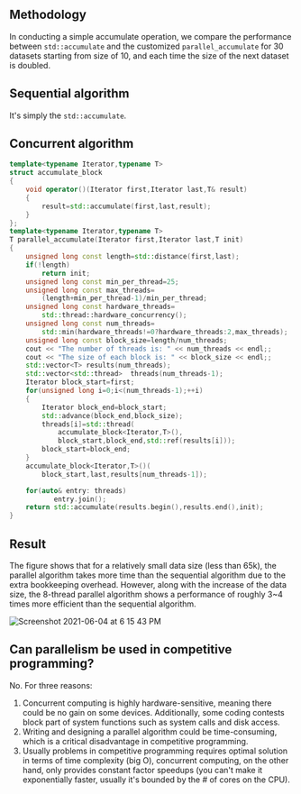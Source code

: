## Methodology
In conducting a simple accumulate operation, we compare the performance between `std::accumulate` and the customized `parallel_accumulate` for 30 datasets starting from size of 10, and each time the size of the next dataset is doubled.

## Sequential algorithm
It's simply the `std::accumulate`.

## Concurrent algorithm
```cpp
template<typename Iterator,typename T>
struct accumulate_block
{
    void operator()(Iterator first,Iterator last,T& result)
    {
        result=std::accumulate(first,last,result);
    }
};
template<typename Iterator,typename T>
T parallel_accumulate(Iterator first,Iterator last,T init)
{
    unsigned long const length=std::distance(first,last);
    if(!length)
        return init;
    unsigned long const min_per_thread=25;
    unsigned long const max_threads=
        (length+min_per_thread-1)/min_per_thread;
    unsigned long const hardware_threads=
        std::thread::hardware_concurrency();
    unsigned long const num_threads=
        std::min(hardware_threads!=0?hardware_threads:2,max_threads);
    unsigned long const block_size=length/num_threads;
    cout << "The number of threads is: " << num_threads << endl;;
    cout << "The size of each block is: " << block_size << endl;;
    std::vector<T> results(num_threads);
    std::vector<std::thread>  threads(num_threads-1);
    Iterator block_start=first;
    for(unsigned long i=0;i<(num_threads-1);++i)
    {
        Iterator block_end=block_start;
        std::advance(block_end,block_size);
        threads[i]=std::thread(
            accumulate_block<Iterator,T>(),
            block_start,block_end,std::ref(results[i]));
        block_start=block_end;
    }
    accumulate_block<Iterator,T>()(
        block_start,last,results[num_threads-1]);

    for(auto& entry: threads)
           entry.join();
    return std::accumulate(results.begin(),results.end(),init);
}
```

## Result

The figure shows that for a relatively small data size (less than 65k), the parallel algorithm takes more time than the sequential algorithm due to the extra bookkeeping overhead. However, along with the increase of the data size, the 8-thread parallel algorithm shows a performance of roughly 3~4 times more efficient than the sequential algorithm.

![Screenshot 2021-06-04 at 6 15 43 PM](https://user-images.githubusercontent.com/78017591/120786531-e685e900-c560-11eb-9494-86d50614714a.png)



## Can parallelism be used in competitive programming?
No. For three reasons:

1. Concurrent computing is highly hardware-sensitive, meaning there could be no gain on some devices. Additionally, some coding contests block part of system functions such as system calls and disk access.
2. Writing and designing a parallel algorithm could be time-consuming, which is a critical disadvantage in competitive programming.
3. Usually problems in competitive programming requires optimal solution in terms of time complexity (big O), concurrent computing, on the other hand, only provides constant factor speedups (you can't make it exponentially faster, usually it's bounded by the # of cores on the CPU).
